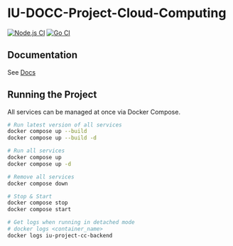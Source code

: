# IU-DOCC-Project-Cloud-Computing

[![Node.js CI](https://github.com/marcelfrey29/IU-DOCC-Project-Cloud-Computing/actions/workflows/ci-node.yml/badge.svg)](https://github.com/marcelfrey29/IU-DOCC-Project-Cloud-Computing/actions/workflows/ci-node.yml)
[![Go CI](https://github.com/marcelfrey29/IU-DOCC-Project-Cloud-Computing/actions/workflows/ci-go.yml/badge.svg)](https://github.com/marcelfrey29/IU-DOCC-Project-Cloud-Computing/actions/workflows/ci-go.yml)

## Documentation

See [Docs](docs/docs.md)

## Running the Project

All services can be managed at once via Docker Compose.

```bash
# Run latest version of all services
docker compose up --build
docker compose up --build -d

# Run all services
docker compose up
docker compose up -d

# Remove all services
docker compose down

# Stop & Start
docker compose stop
docker compose start

# Get logs when running in detached mode
# docker logs <container_name>
docker logs iu-project-cc-backend
```
